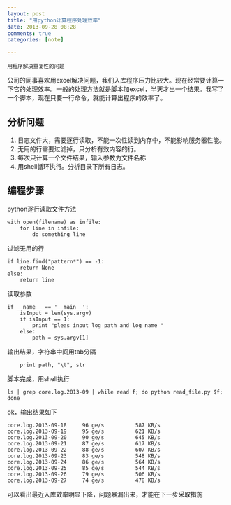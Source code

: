 ```yaml
---
layout: post
title: "用python计算程序处理效率"
date: 2013-09-28 08:28 
comments: true
categories: [note]

---
```


	用程序解决重复性的问题
公司的同事喜欢用excel解决问题，我们入库程序压力比较大。现在经常要计算一下它的处理效率。一般的处理方法就是脚本加excel，半天才出一个结果。我写了一个脚本，现在只要一行命令，就能计算出程序的效率了。

## 分析问题
1. 日志文件大，需要逐行读取，不能一次性读到内存中，不能影响服务器性能。
2. 无用的行需要过滤掉，只分析有效内容的行。
3. 每次只计算一个文件结果，输入参数为文件名称
4. 用shell循环执行。分析目录下所有日志。
## 编程步骤
python逐行读取文件方法

    with open(filename) as infile:
        for line in infile:
			do something line

过滤无用的行

    if line.find("pattern*") == -1:
        return None
    else:
        return line
读取参数

	if __name__ == '__main__':
	    isInput = len(sys.argv)
	    if isInput == 1:
	        print "pleas input log path and log name "
	    else:
	        path = sys.argv[1]
输出结果，字符串中间用tab分隔

        print path, "\t", str

脚本完成，用shell执行

	ls | grep core.log.2013-09 | while read f; do python read_file.py $f; done

ok，输出结果如下

	core.log.2013-09-18     96 ge/s          587 KB/s
	core.log.2013-09-19     95 ge/s          621 KB/s
	core.log.2013-09-20     90 ge/s          645 KB/s
	core.log.2013-09-21     87 ge/s          617 KB/s
	core.log.2013-09-22     88 ge/s          607 KB/s
	core.log.2013-09-23     83 ge/s          548 KB/s
	core.log.2013-09-24     86 ge/s          564 KB/s
	core.log.2013-09-25     85 ge/s          544 KB/s
	core.log.2013-09-26     79 ge/s          506 KB/s
	core.log.2013-09-27     74 ge/s          478 KB/s

可以看出最近入库效率明显下降，问题暴漏出来，才能在下一步采取措施







